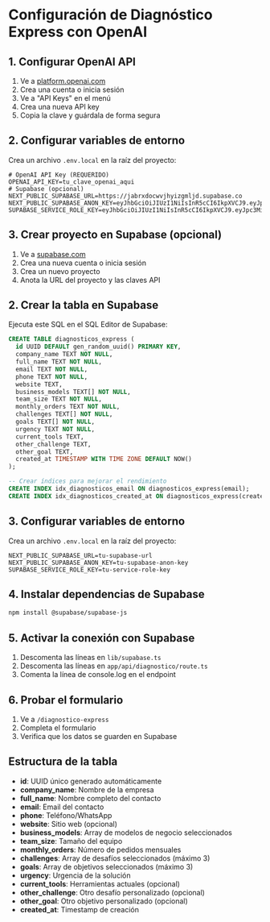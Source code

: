 # Configuración de Diagnóstico Express con OpenAI

## 1. Configurar OpenAI API

1. Ve a [platform.openai.com](https://platform.openai.com)
2. Crea una cuenta o inicia sesión
3. Ve a "API Keys" en el menú
4. Crea una nueva API key
5. Copia la clave y guárdala de forma segura

## 2. Configurar variables de entorno

Crea un archivo `.env.local` en la raíz del proyecto:

```env
# OpenAI API Key (REQUERIDO)
OPENAI_API_KEY=tu_clave_openai_aqui
# Supabase (opcional)
NEXT_PUBLIC_SUPABASE_URL=https://jabrxdocwvjhyizgmljd.supabase.co
NEXT_PUBLIC_SUPABASE_ANON_KEY=eyJhbGciOiJIUzI1NiIsInR5cCI6IkpXVCJ9.eyJpc3MiOiJzdXBhYmFzZSIsInJlZiI6ImphYnJ4ZG9jd3ZqaHlpemdtbGpkIiwicm9sZSI6ImFub24iLCJpYXQiOjE3NjA4Mjc0MjQsImV4cCI6MjA3NjQwMzQyNH0.Uksb056UyqJV1doCE2c_KcXDvnZkrh1s7jNTBEMgE5o
SUPABASE_SERVICE_ROLE_KEY=eyJhbGciOiJIUzI1NiIsInR5cCI6IkpXVCJ9.eyJpc3MiOiJzdXBhYmFzZSIsInJlZiI6ImphYnJ4ZG9jd3ZqaHlpemdtbGpkIiwicm9sZSI6InNlcnZpY2Vfcm9sZSIsImlhdCI6MTc2MDgyNzQyNCwiZXhwIjoyMDc2NDAzNDI0fQ.aNZwe0Sdd4aBSg_bmdpTOrRwJCTSMMZqOCbWIz9MeXc
```

## 3. Crear proyecto en Supabase (opcional)

1. Ve a [supabase.com](https://supabase.com)
2. Crea una nueva cuenta o inicia sesión
3. Crea un nuevo proyecto
4. Anota la URL del proyecto y las claves API

## 2. Crear la tabla en Supabase

Ejecuta este SQL en el SQL Editor de Supabase:

```sql
CREATE TABLE diagnosticos_express (
  id UUID DEFAULT gen_random_uuid() PRIMARY KEY,
  company_name TEXT NOT NULL,
  full_name TEXT NOT NULL,
  email TEXT NOT NULL,
  phone TEXT NOT NULL,
  website TEXT,
  business_models TEXT[] NOT NULL,
  team_size TEXT NOT NULL,
  monthly_orders TEXT NOT NULL,
  challenges TEXT[] NOT NULL,
  goals TEXT[] NOT NULL,
  urgency TEXT NOT NULL,
  current_tools TEXT,
  other_challenge TEXT,
  other_goal TEXT,
  created_at TIMESTAMP WITH TIME ZONE DEFAULT NOW()
);

-- Crear índices para mejorar el rendimiento
CREATE INDEX idx_diagnosticos_email ON diagnosticos_express(email);
CREATE INDEX idx_diagnosticos_created_at ON diagnosticos_express(created_at);
```

## 3. Configurar variables de entorno

Crea un archivo `.env.local` en la raíz del proyecto:

```env
NEXT_PUBLIC_SUPABASE_URL=tu-supabase-url
NEXT_PUBLIC_SUPABASE_ANON_KEY=tu-supabase-anon-key
SUPABASE_SERVICE_ROLE_KEY=tu-service-role-key
```

## 4. Instalar dependencias de Supabase

```bash
npm install @supabase/supabase-js
```

## 5. Activar la conexión con Supabase

1. Descomenta las líneas en `lib/supabase.ts`
2. Descomenta las líneas en `app/api/diagnostico/route.ts`
3. Comenta la línea de console.log en el endpoint

## 6. Probar el formulario

1. Ve a `/diagnostico-express`
2. Completa el formulario
3. Verifica que los datos se guarden en Supabase

## Estructura de la tabla

- **id**: UUID único generado automáticamente
- **company_name**: Nombre de la empresa
- **full_name**: Nombre completo del contacto
- **email**: Email del contacto
- **phone**: Teléfono/WhatsApp
- **website**: Sitio web (opcional)
- **business_models**: Array de modelos de negocio seleccionados
- **team_size**: Tamaño del equipo
- **monthly_orders**: Número de pedidos mensuales
- **challenges**: Array de desafíos seleccionados (máximo 3)
- **goals**: Array de objetivos seleccionados (máximo 3)
- **urgency**: Urgencia de la solución
- **current_tools**: Herramientas actuales (opcional)
- **other_challenge**: Otro desafío personalizado (opcional)
- **other_goal**: Otro objetivo personalizado (opcional)
- **created_at**: Timestamp de creación
